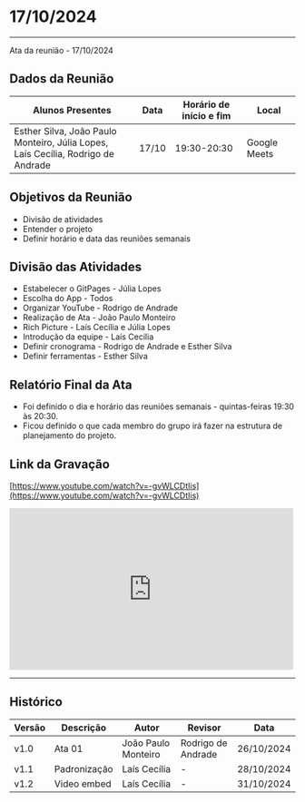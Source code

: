 # 17/10/2024
---

Ata da reunião - 17/10/2024

## Dados da Reunião


| Alunos Presentes | Data | Horário de início e fim | Local |
| -------- | ------- | ------- | ------- |
| Esther Silva, João Paulo Monteiro, Júlia Lopes,<br> Laís Cecília, Rodrigo de Andrade | 17/10 | 19:30-20:30 | Google Meets |

## Objetivos da Reunião

- Divisão de atividades
- Entender o projeto
- Definir horário e data das reuniões semanais

## Divisão das Atividades

- Estabelecer o GitPages - Júlia Lopes
- Escolha do App - Todos
- Organizar YouTube - Rodrigo de Andrade
- Realização de Ata - João Paulo Monteiro
- Rich Picture - Laís Cecília e Júlia Lopes
- Introdução da equipe - Laís Cecília
- Definir cronograma - Rodrigo de Andrade e Esther Silva
- Definir ferramentas - Esther Silva

## Relatório Final da Ata

- Foi definido o dia e horário das reuniões semanais - quintas-feiras 19:30 às 20:30.
- Ficou definido o que cada membro do grupo irá fazer na estrutura de planejamento do projeto.

## Link da Gravação

[https://www.youtube.com/watch?v=-gvWLCDtIis](https://www.youtube.com/watch?v=-gvWLCDtIis)

<iframe width="500" height="285" src="https://www.youtube.com/embed/-gvWLCDtIis" title="[2024-2] Requisitos - Grupo 2 - 17/10/2024" frameborder="0" allow="accelerometer; autoplay; clipboard-write; encrypted-media; gyroscope; picture-in-picture; web-share" referrerpolicy="strict-origin-when-cross-origin" allowfullscreen></iframe>


---

## Histórico


| Versão | Descrição                  | Autor                   | Revisor                  | Data       |
|--------|----------------------------|-------------------------|--------------------------|------------|
| v1.0   | Ata 01                     | João Paulo Monteiro     | Rodrigo de Andrade       | 26/10/2024 |
| v1.1   | Padronização               | Laís Cecília            | -                        | 28/10/2024 |
| v1.2   | Video embed                | Laís Cecília            | -                        | 31/10/2024 |
